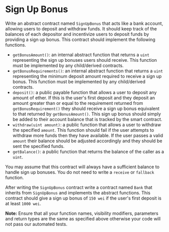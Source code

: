 # Sign Up Bonus

Write an abstract contract named `SignUpBonus` that acts like a bank account, allowing users to deposit and withdraw funds. It should keep track of the balances of each depositor and incentivize users to deposit funds by providing a sign up bonus. This contract should implement the following functions.

- `getBonusAmount()`: an internal abstract function that returns a `uint` representing the sign up bonuses users should receive. This function must be implemented by any child/derived contracts.
- `getBonusRequirements()`: an internal abstract function that returns a `uint` representing the minimum deposit amount required to receive a sign up bonus. This function must be implemented by any child/derived contracts.
- `deposit()`: a public payable function that allows a user to deposit any amount of ether. If this is the user's first deposit and they deposit an amount greater than or equal to the requirement returned from `getBonusRequirement()` they should receive a sign up bonus equivalent to that returned by `getBonusAmount()`. This sign up bonus should simply be added to their account balance that is tracked by the smart contract.
- `withdraw(uint amount)`: a public function that allows a user to withdraw the specified `amount`. This function should fail if the user attempts to withdraw more funds then they have available. If the user passes a valid `amount` their balance should be adjusted accordingly and they should be sent the specified funds.
- `getBalance()`: a public function that returns the balance of the caller as a `uint`.

You may assume that this contract will always have a sufficient balance to handle sign up bonuses. You do not need to write a `receive` or `fallback` function.

After writing the `SignUpBonus` contract write a contract named `Bank` that inherits from `SignUpBonus` and implements the abstract functions. This contract should give a sign up bonus of `150 wei` if the user's first deposit is at least `1000 wei`.

**Note:** Ensure that all your function names, visibility modifiers, parameters and return types are the same as specified above otherwise your code will not pass our automated tests.
